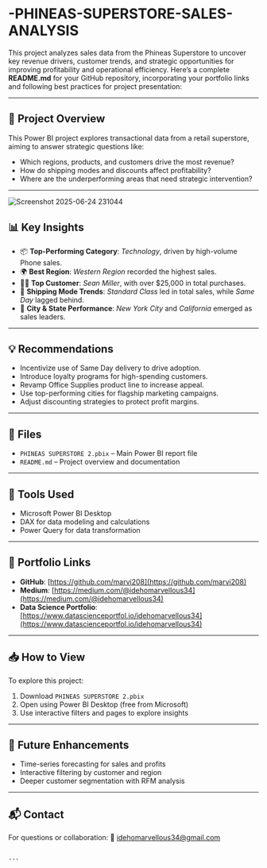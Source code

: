 # -PHINEAS-SUPERSTORE-SALES-ANALYSIS
This project analyzes sales data from the Phineas Superstore to uncover key revenue drivers, customer trends, and strategic opportunities for improving profitability and operational efficiency.
Here’s a complete **README.md** for your GitHub repository, incorporating your portfolio links and following best practices for project presentation:

---

## 🧩 Project Overview

This Power BI project explores transactional data from a retail superstore, aiming to answer strategic questions like:
- Which regions, products, and customers drive the most revenue?
- How do shipping modes and discounts affect profitability?
- Where are the underperforming areas that need strategic intervention?

---
![Screenshot 2025-06-24 231044](https://github.com/user-attachments/assets/9cf657a8-9604-4fea-a877-0cab30d9e2da)

## 📊 Key Insights

- 📦 **Top-Performing Category**: *Technology*, driven by high-volume Phone sales.
- 🌍 **Best Region**: *Western Region* recorded the highest sales.
- 🧍‍♂️ **Top Customer**: *Sean Miller*, with over $25,000 in total purchases.
- 🚚 **Shipping Mode Trends**: *Standard Class* led in total sales, while *Same Day* lagged behind.
- 🏢 **City & State Performance**: *New York City* and *California* emerged as sales leaders.

---

## 💡 Recommendations

- Incentivize use of Same Day delivery to drive adoption.
- Introduce loyalty programs for high-spending customers.
- Revamp Office Supplies product line to increase appeal.
- Use top-performing cities for flagship marketing campaigns.
- Adjust discounting strategies to protect profit margins.

---

## 📂 Files

- `PHINEAS SUPERSTORE 2.pbix` – Main Power BI report file
- `README.md` – Project overview and documentation

---

## 📎 Tools Used

- Microsoft Power BI Desktop  
- DAX for data modeling and calculations  
- Power Query for data transformation  

---

## 🔗 Portfolio Links

- **GitHub**: [https://github.com/marvi208](https://github.com/marvi208)  
- **Medium**: [https://medium.com/@idehomarvellous34](https://medium.com/@idehomarvellous34)  
- **Data Science Portfolio**: [https://www.datascienceportfol.io/idehomarvellous34](https://www.datascienceportfol.io/idehomarvellous34)

---

## 📥 How to View

To explore this project:
1. Download `PHINEAS SUPERSTORE 2.pbix`
2. Open using Power BI Desktop (free from Microsoft)
3. Use interactive filters and pages to explore insights

---

## 🧠 Future Enhancements

- Time-series forecasting for sales and profits
- Interactive filtering by customer and region
- Deeper customer segmentation with RFM analysis

---

## 📬 Contact

For questions or collaboration:
📧 idehomarvellous34@gmail.com
```

---

